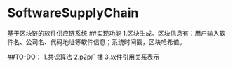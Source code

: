 # SoftwareSupplyChain
基于区块链的软件供应链系统
##实现功能
1.区块生成。区块信息有：用户输入软件名、公司名、代码地址等软件信息；系统时间戳，区块哈希值。

##TO-DO：
1.共识算法
2.p2p广播
3.软件引用关系表示
